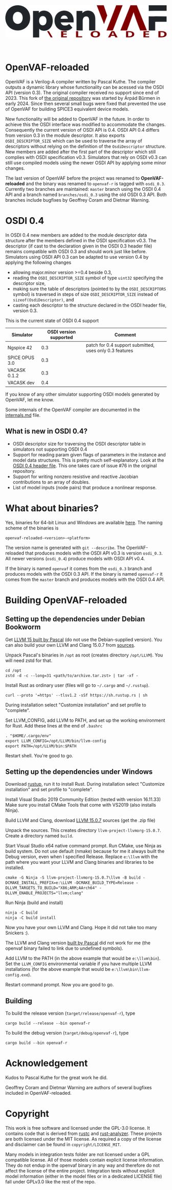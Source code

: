<picture>
  <source media="(prefers-color-scheme: dark)" srcset="logo_light-r.svg">
  <source media="(prefers-color-scheme: light)" srcset="logo_dark-r.svg">
  <img alt="OpenVAF" src="logo_dark-r.svg">
</picture>

<br>    
<br>
<br>

# OpenVAF-reloaded

OpenVAF is a Verilog-A compiler written by Pascal Kuthe. The compiler outputs a dynamic library whose functionality can be acessed via the OSDI API (version 0.3). The original compiler received no support since end of 2023. This fork of [the original repository](https://github.com/pascalkuthe/OpenVAF) was started by Árpád
Bűrmen in early 2024. Since then several small bugs were fixed that prevented the use of OpenVAF for building SPICE3 equivalent device models. 

New functionality will be added to OpenVAF in the future. In order to achieve this the OSDI interface was modified to accommodate the changes. Consequently the current version of OSDI API is 0.4. OSDI API 0.4 differs from version 0.3 in the module descriptor. It also exports `OSDI_DESCRIPTOR_SIZE` which can be used to traverse the array of descriptors without relying on the definition of the `OsdiDescriptor` structure. New members are added after the first part of the descriptor which still complies with OSDI specification v0.3. Simulators that rely on OSDI v0.3 can still use compiled models using the newer OSDI API by applying some minor changes. 

The last version of OpenVAF before the project was renamed to **OpenVAF-reloaded** and the binary was renamed to `openvaf-r` is tagged with `osdi_0.3`. Currently two branches are maintained: `master` branch using the OSDI 0.4 API and a branch named `branches/osdi_0.3` using the old OSDI 0.3 API. Both branches include bugfixes by Geoffrey Coram and Dietmar Warning. 


# OSDI 0.4

In OSDI 0.4 new members are added to the module descriptor data structure after the members defined in the OSDI specification v0.3. The descriptor (if cast to the declaration given in the OSDI 0.3 header file) remains compatible with OSDI 0.3 and should work just like before. Simulators using OSDI API 0.3 can be adapted to use version 0.4 by applying the following changes 
- allowing major.minor version >=0.4 beside 0.3, 
- reading the `OSDI_DESCRIPTOR_SIZE` symbol of type `uint32` specifying the descriptor size, 
- making sure the table of descriptors (pointed to by the `OSDI_DESCRIPTORS` symbol) is traversed in steps of size `OSDI_DESCRIPTOR_SIZE` instead of `sizeof(OsdiDescriptor)`, and
- casting each descriptor to the structure declared in the OSDI header file, version 0.3. 

This is the current state of OSDI 0.4 support

|Simulator|OSDI version supported|Comment|
|---------------|------------|---------------------------------------------------------------|
|Ngspice 42     |0.3         |patch for 0.4 support submitted, uses only 0.3 features        |
|SPICE OPUS 3.0 |0.3         |                                                               |
|VACASK 0.1.2   |0.3         |                                                               |
|VACASK dev     |0.4         |                                                               |

If you know of any other simulator supporting OSDI models generated by OpenVAF, let me know. 

Some internals of the OpenVAF compiler are documented in the [internals.md](internals.md) file. 

## What is new in OSDI 0.4? 

- OSDI descriptor size for traversing the OSDI descriptor table in simulators not supporting OSDI 0.4 
- Support for reading param given flags of parameters in the instance and model data structures. This is pretty much self-explanatory. Look at the [OSDI 0.4 header file](openvaf/osdi/header/osdi_0_4.h). This one takes care of issue #76 in the original repository. 
- Support for writing nonzero resistive and reactive Jacobian contributions to an array of doubles. 
- List of model inputs (node pairs) that produce a nonlinear response. 


# What about binaries? 

Yes, binaries for 64-bit Linux and Windows are available [here](https://fides.fe.uni-lj.si/openvaf/download). The naming scheme of the binaries is 

```
openvaf-reloaded-<version>-<platform>
```

The version name is generated with `git --describe`. The OpenVAF-reloaded that produces models with the OSDI API v0.3 is version `osdi_0.3`. All newer versions (`osdi_0.4`) produce models with OSDI API v0.4. 

If the binary is named `openvaf` it comes from the `osdi_0.3` branch and produces models with the OSDI 0.3 API. If the binary is named `openvaf-r` it comes from the `master` branch and produces models with the OSDI 0.4 API. 


# Building OpenVAF-reloaded

## Setting up the dependencies under Debian Bookworm

Get [LLVM 15 built by Pascal](https://openva.fra1.cdn.digitaloceanspaces.com/llvm-15.0.7-x86_64-unknown-linux-gnu-FULL.tar.zst) 
(do not use the Debian-supplied version). You can also build your own LLVM and Clang 15.0.7 from 
[sources](https://github.com/llvm/llvm-project/releases/tag/llvmorg-15.0.7).  

Unpack Pascal's binaries in `/opt` as root (creates directory `/opt/LLVM`). You will need zstd for that. 
```
cd /opt
zstd -d -c --long=31 <path/to/archive.tar.zst> | tar -xf -
```
Install Rust as ordinary user (files will go to `~/.cargo` and `~/.rustup`). 
```
curl --proto '=https' --tlsv1.2 -sSf https://sh.rustup.rs | sh
```
During installation select "Customize installation" and set profile to "complete". 

Set LLVM_CONFIG, add LLVM to PATH, and set up the working environment for Rust.
Add these lines at the end of `.bashrc`
```
. "$HOME/.cargo/env"
export LLVM_CONFIG=/opt/LLVM/bin/llvm-config
export PATH=/opt/LLVM/bin:$PATH
```

Restart shell. You're good to go. 


## Setting up the dependencies under Windows

Download [rustup](https://win.rustup.rs), run it to install Rust. 
During installation select "Customize installation" and set profile to "complete". 

Install Visual Studio 2019 Community Edition (tested with version 16.11.33) 
Make sure you install CMake Tools that come with VS2019 (also installs Ninja). 

Build LLVM and Clang, download [LLVM 15.0.7](https://github.com/llvm/llvm-project/releases/tag/llvmorg-15.0.7) sources (get the .zip file)

Unpack the sources. This creates directory `llvm-project-llvmorg-15.0.7`. Create a directory named `build`. 

Start Visual Studio x64 native command prompt. 
Run CMake, use Ninja as build system. Do not use default (nmake) because for me it always built the Debug version, even when I specified Release. 
Replace `e:\llvm` with the path where you want your LLVM and Clang binaries and libraries to be installed. 
```
cmake -G Ninja -S llvm-project-llvmorg-15.0.7\llvm -B build -DCMAKE_INSTALL_PREFIX=e:\LLVM -DCMAKE_BUILD_TYPE=Release -DLLVM_TARGETS_TO_BUILD="X86;ARM;AArch64" -DLLVM_ENABLE_PROJECTS="llvm;clang"
```
Run Ninja (build and install)
```
ninja -C build
ninja -C build install 
```
Now you have your own LLVM and Clang. Hope it did not take too many Snickers :). 

The LLVM and Clang version [built by Pascal](https://openva.fra1.cdn.digitaloceanspaces.com/llvm-15.0.7-x86_64-pc-windows-msvc-FULL.tar.zst) did not work for me (the openvaf binary failed to link due to undefined symbols). 

Add LLVM to the PATH (in the above example that would be `e:\llvm\bin`). 
Set the `LLVM_CONFIG` environmental variable if you have multiple LLVM installations
(for the above example that would be `e:\llvm\bin\llvm-config.exe`). 

Restart command prompt. Now you are good to go. 


## Building

To build the release version (`target/release/openvaf-r`), type
```
cargo build --release --bin openvaf-r
```

To build the debug version (`target/debug/openvaf-r`), type
```
cargo build --bin openvaf-r
```

# Acknowledgement

Kudos to Pascal Kuthe for the great work he did. 

Geoffrey Coram and Dietmar Warning are authors of several bugfixes included in OpenVAF-reloaded. 


# Copyright

This work is free software and licensed under the GPL-3.0 license.
It contains code that is derived from [rustc](https://github.com/rust-lang/rust/) and [rust-analyzer](https://github.com/rust-analyzer/rust-analyzer). These projects are both licensed under the MIT license. As required a copy of the license and disclaimer can be found in `copyright/LICENSE_MIT`.

Many models in integration tests folder are not licensed under a GPL compatible license. All of those models contain explicit license information. They do not endup in the openvaf binary in any way and therefore do not affect the license of the entire project. Integration tests without explicit model information (either in the model files or in a dedicated LICENSE file) fall under GPLv3.0 like the rest of the repo.
